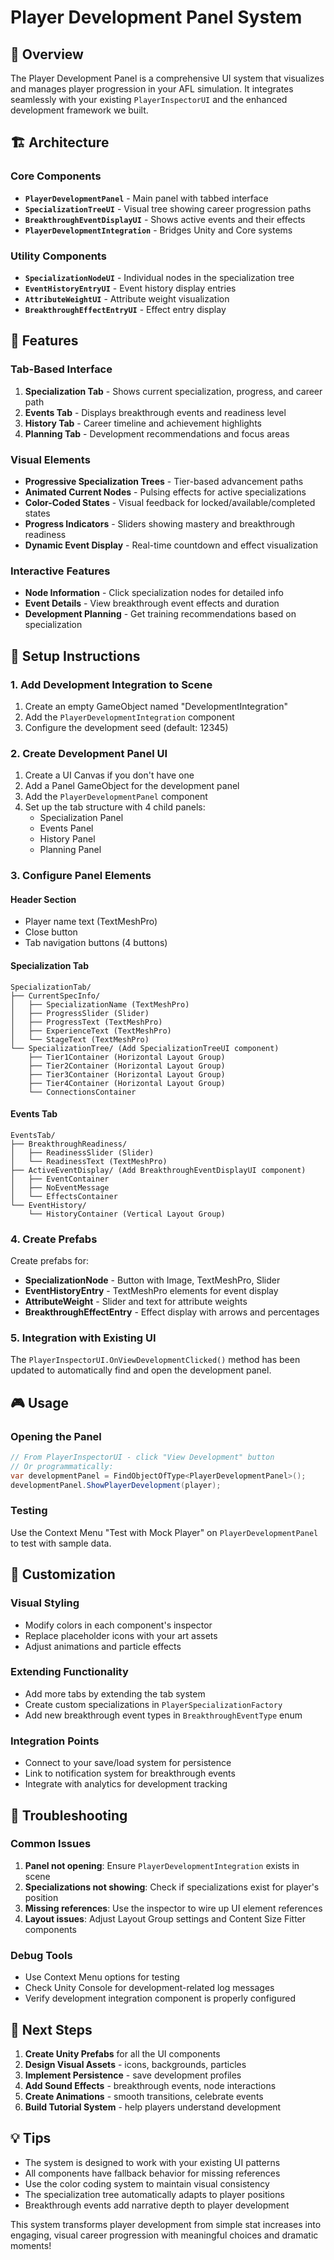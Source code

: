 # Player Development Panel System

## 🎯 Overview

The Player Development Panel is a comprehensive UI system that visualizes and manages player progression in your AFL simulation. It integrates seamlessly with your existing `PlayerInspectorUI` and the enhanced development framework we built.

## 🏗️ Architecture

### Core Components
- **`PlayerDevelopmentPanel`** - Main panel with tabbed interface
- **`SpecializationTreeUI`** - Visual tree showing career progression paths
- **`BreakthroughEventDisplayUI`** - Shows active events and their effects
- **`PlayerDevelopmentIntegration`** - Bridges Unity and Core systems

### Utility Components
- **`SpecializationNodeUI`** - Individual nodes in the specialization tree
- **`EventHistoryEntryUI`** - Event history display entries
- **`AttributeWeightUI`** - Attribute weight visualization
- **`BreakthroughEffectEntryUI`** - Effect entry display

## 🎨 Features

### Tab-Based Interface
1. **Specialization Tab** - Shows current specialization, progress, and career path
2. **Events Tab** - Displays breakthrough events and readiness level
3. **History Tab** - Career timeline and achievement highlights  
4. **Planning Tab** - Development recommendations and focus areas

### Visual Elements
- **Progressive Specialization Trees** - Tier-based advancement paths
- **Animated Current Nodes** - Pulsing effects for active specializations
- **Color-Coded States** - Visual feedback for locked/available/completed states
- **Progress Indicators** - Sliders showing mastery and breakthrough readiness
- **Dynamic Event Display** - Real-time countdown and effect visualization

### Interactive Features
- **Node Information** - Click specialization nodes for detailed info
- **Event Details** - View breakthrough event effects and duration
- **Development Planning** - Get training recommendations based on specialization

## 🔧 Setup Instructions

### 1. Add Development Integration to Scene
1. Create an empty GameObject named "DevelopmentIntegration"
2. Add the `PlayerDevelopmentIntegration` component
3. Configure the development seed (default: 12345)

### 2. Create Development Panel UI
1. Create a UI Canvas if you don't have one
2. Add a Panel GameObject for the development panel
3. Add the `PlayerDevelopmentPanel` component
4. Set up the tab structure with 4 child panels:
   - Specialization Panel
   - Events Panel  
   - History Panel
   - Planning Panel

### 3. Configure Panel Elements

#### Header Section
- Player name text (TextMeshPro)
- Close button
- Tab navigation buttons (4 buttons)

#### Specialization Tab
```
SpecializationTab/
├── CurrentSpecInfo/
│   ├── SpecializationName (TextMeshPro)
│   ├── ProgressSlider (Slider)
│   ├── ProgressText (TextMeshPro)
│   ├── ExperienceText (TextMeshPro)
│   └── StageText (TextMeshPro)
└── SpecializationTree/ (Add SpecializationTreeUI component)
    ├── Tier1Container (Horizontal Layout Group)
    ├── Tier2Container (Horizontal Layout Group)
    ├── Tier3Container (Horizontal Layout Group)
    ├── Tier4Container (Horizontal Layout Group)
    └── ConnectionsContainer
```

#### Events Tab
```
EventsTab/
├── BreakthroughReadiness/
│   ├── ReadinessSlider (Slider)
│   └── ReadinessText (TextMeshPro)
├── ActiveEventDisplay/ (Add BreakthroughEventDisplayUI component)
│   ├── EventContainer
│   ├── NoEventMessage
│   └── EffectsContainer
└── EventHistory/
    └── HistoryContainer (Vertical Layout Group)
```

### 4. Create Prefabs
Create prefabs for:
- **SpecializationNode** - Button with Image, TextMeshPro, Slider
- **EventHistoryEntry** - TextMeshPro elements for event display
- **AttributeWeight** - Slider and text for attribute weights
- **BreakthroughEffectEntry** - Effect display with arrows and percentages

### 5. Integration with Existing UI
The `PlayerInspectorUI.OnViewDevelopmentClicked()` method has been updated to automatically find and open the development panel.

## 🎮 Usage

### Opening the Panel
```csharp
// From PlayerInspectorUI - click "View Development" button
// Or programmatically:
var developmentPanel = FindObjectOfType<PlayerDevelopmentPanel>();
developmentPanel.ShowPlayerDevelopment(player);
```

### Testing
Use the Context Menu "Test with Mock Player" on `PlayerDevelopmentPanel` to test with sample data.

## 🎯 Customization

### Visual Styling
- Modify colors in each component's inspector
- Replace placeholder icons with your art assets
- Adjust animations and particle effects

### Extending Functionality
- Add more tabs by extending the tab system
- Create custom specializations in `PlayerSpecializationFactory`
- Add new breakthrough event types in `BreakthroughEventType` enum

### Integration Points
- Connect to your save/load system for persistence
- Link to notification system for breakthrough events
- Integrate with analytics for development tracking

## 🐛 Troubleshooting

### Common Issues
1. **Panel not opening**: Ensure `PlayerDevelopmentIntegration` exists in scene
2. **Specializations not showing**: Check if specializations exist for player's position
3. **Missing references**: Use the inspector to wire up UI element references
4. **Layout issues**: Adjust Layout Group settings and Content Size Fitter components

### Debug Tools
- Use Context Menu options for testing
- Check Unity Console for development-related log messages
- Verify development integration component is properly configured

## 🚀 Next Steps

1. **Create Unity Prefabs** for all the UI components
2. **Design Visual Assets** - icons, backgrounds, particles
3. **Implement Persistence** - save development profiles
4. **Add Sound Effects** - breakthrough events, node interactions
5. **Create Animations** - smooth transitions, celebrate events
6. **Build Tutorial System** - help players understand development

## 💡 Tips

- The system is designed to work with your existing UI patterns
- All components have fallback behavior for missing references  
- Use the color coding system to maintain visual consistency
- The specialization tree automatically adapts to player positions
- Breakthrough events add narrative depth to player development

This system transforms player development from simple stat increases into engaging, visual career progression with meaningful choices and dramatic moments!